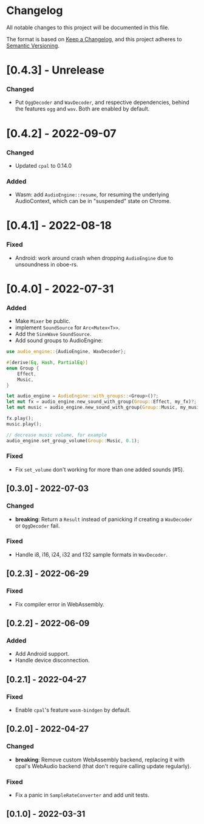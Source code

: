 # Changelog
All notable changes to this project will be documented in this file.

The format is based on [Keep a Changelog](https://keepachangelog.com/en/1.0.0/),
and this project adheres to [Semantic Versioning](https://semver.org/spec/v2.0.0.html).

# [0.4.3] - Unrelease

### Changed

- Put `OggDecoder` and `WavDecoder`, and respective dependencies, behind the
  features `ogg` and `wav`. Both are enabled by default.

# [0.4.2] - 2022-09-07

### Changed

- Updated `cpal` to 0.14.0

### Added

- Wasm: add `AudioEngine::resume`, for resuming the underlying AudioContext,
  which can be in "suspended" state on Chrome.

# [0.4.1] - 2022-08-18

### Fixed

- Android: work around crash when dropping `AudioEngine` due to unsoundness in oboe-rs.

# [0.4.0] - 2022-07-31

### Added

- Make `Mixer` be public.
- implement `SoundSource` for `Arc<Mutex<T>>`.
- Add the `SineWave` `SoundSource`.
- Add sound groups to AudioEngine:

``` rust
use audio_engine::{AudioEngine, WavDecoder};

#[derive(Eq, Hash, PartialEq)]
enum Group {
    Effect,
    Music,
}

let audio_engine = AudioEngine::with_groups::<Group>()?;
let mut fx = audio_engine.new_sound_with_group(Group::Effect, my_fx)?;
let mut music = audio_engine.new_sound_with_group(Group::Music, my_music)?;

fx.play();
music.play();

// decrease music volume, for example
audio_engine.set_group_volume(Group::Music, 0.1);
```

### Fixed

- Fix `set_volume` don't working for more than one added sounds (#5).

## [0.3.0] - 2022-07-03

### Changed

- **breaking**: Return a `Result` instead of panicking if creating a
  `WavDecoder` or `OggDecoder` fail.

### Fixed

- Handle i8, i16, i24, i32 and f32 sample formats in `WavDecoder`.

## [0.2.3] - 2022-06-29

### Fixed

- Fix compiler error in WebAssembly.

## [0.2.2] - 2022-06-09

### Added

- Add Android support.
- Handle device disconnection.

## [0.2.1] - 2022-04-27

### Fixed

- Enable `cpal`'s feature `wasm-bindgen` by default.

## [0.2.0] - 2022-04-27

### Changed

- **breaking**: Remove custom WebAssembly backend, replacing it with cpal's
  WebAudio backend (that don't require calling update regularly).

### Fixed

- Fix a panic in `SampleRateConverter` and add unit tests.

## [0.1.0] - 2022-03-31
